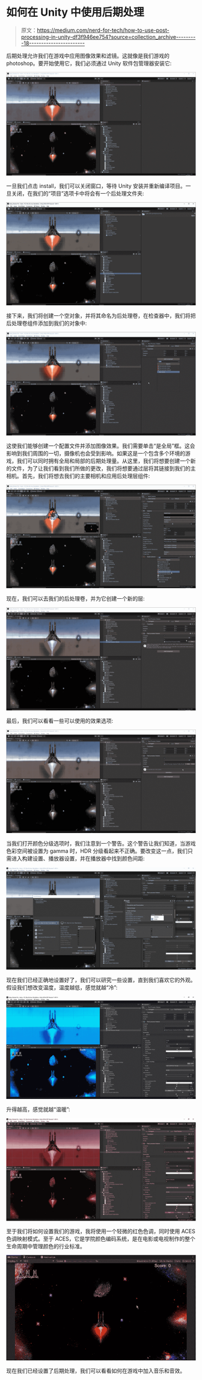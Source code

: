 # 如何在 Unity 中使用后期处理

> 原文：<https://medium.com/nerd-for-tech/how-to-use-post-processing-in-unity-df3f946ee754?source=collection_archive---------18----------------------->

后期处理允许我们在游戏中应用图像效果和滤镜。这就像是我们游戏的 photoshop。要开始使用它，我们必须通过 Unity 软件包管理器安装它:

![](img/4b9a8c8b58cb8498d330196cbfbb7877.png)

一旦我们点击 install，我们可以关闭窗口，等待 Unity 安装并重新编译项目。一旦关闭，在我们的“项目”选项卡中将会有一个后处理文件夹:

![](img/5a5497497a568b1c339dd07b00b0a5c3.png)

接下来，我们将创建一个空对象，并将其命名为后处理卷，在检查器中，我们将把后处理卷组件添加到我们的对象中:

![](img/17517a4b8995109503447ced863ceaf7.png)

这使我们能够创建一个配置文件并添加图像效果。我们需要单击“是全局”框。这会影响到我们周围的一切，摄像机也会受到影响。如果这是一个包含多个环境的游戏，我们可以同时拥有全局和局部的后期处理量。从这里，我们将想要创建一个新的文件，为了让我们看到我们所做的更改，我们将想要通过层将其链接到我们的主相机。首先，我们将想去我们的主要相机和应用后处理层组件:

![](img/bdb0ff3e2c88b7351140e1a13a12dbdc.png)

现在，我们可以去我们的后处理卷，并为它创建一个新的层:

![](img/2b3f5a67033c1a2104ccaacf2ce7afd5.png)

最后，我们可以看看一些可以使用的效果选项:

![](img/9475f810116a470cf031c2ed0f5283c1.png)

当我们打开颜色分级选项时，我们注意到一个警告。这个警告让我们知道，当游戏色彩空间被设置为 gamma 时，HDR 分级看起来不正确。要改变这一点，我们只需进入构建设置、播放器设置，并在播放器中找到颜色间距:

![](img/ca04f79e12f14a50ef356ca9ef6c2542.png)

现在我们已经正确地设置好了，我们可以研究一些设置，直到我们喜欢它的外观。假设我们想改变温度，温度越低，感觉就越“冷”:

![](img/577ab48ef98a52476267c522cd484de8.png)

升得越高，感觉就越“温暖”:

![](img/80a4564ad73b78f6239c2f587eaafd17.png)

至于我们将如何设置我们的游戏，我将使用一个轻微的红色色调，同时使用 ACES 色调映射模式。至于 ACES，它是学院颜色编码系统，是在电影或电视制作的整个生命周期中管理颜色的行业标准。

![](img/ac4f29a7e6aa5f377129a34b7bcd7bf5.png)

现在我们已经设置了后期处理，我们可以看看如何在游戏中加入音乐和音效。